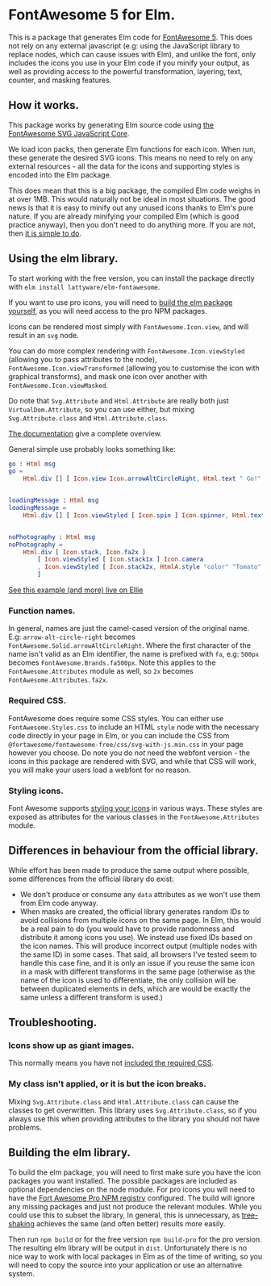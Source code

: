 # FontAwesome 5 for Elm.

This is a package that generates Elm code for [FontAwesome 5][fa]. This does not rely on any external 
javascript (e.g: using the JavaScript library to replace nodes, which can cause issues with Elm), and unlike the font, 
only includes the icons you use in your Elm code if you minify your output, as well as providing access to the powerful 
transformation, layering, text, counter, and masking features.

[fa]: https://fontawesome.com/

## How it works.

This package works by generating Elm source code using [the FontAwesome SVG JavaScript Core][fa-core].

We load icon packs, then generate Elm functions for each icon. When run, these generate the desired SVG icons. This 
means no need to rely on any external resources - all the data for the icons and supporting styles is encoded into 
the Elm package.

This does mean that this is a big package, the compiled Elm code weighs in at over 1MB. This would naturally not be 
ideal in most situations. The good news is that it is easy to minify out any unused icons thanks to Elm's pure nature.
If you are already minifying your compiled Elm (which is good practice anyway), then you don't need to do anything 
more. If you are not, then [it is simple to do][minification].

[fa-core]: https://fontawesome.com/how-to-use/on-the-web/advanced/svg-javascript-core
[minification]: https://guide.elm-lang.org/optimization/asset_size.html

## Using the elm library.

To start working with the free version, you can install the package directly with 
`elm install lattyware/elm-fontawesome`.

If you want to use pro icons, you will need to [build the elm package yourself](#building-the-elm-library), as you will 
need access to the pro NPM packages.

Icons can be rendered most simply with `FontAwesome.Icon.view`, and will result in an `svg` node. 

You can do more complex rendering with `FontAwesome.Icon.viewStyled` (allowing you to pass attributes to the node), 
`FontAwesome.Icon.viewTransformed` (allowing you to customise the icon with graphical transforms), and mask one icon 
over another with `FontAwesome.Icon.viewMasked`.

Do note that `Svg.Attribute` and `Html.Attribute` are really both just `VirtualDom.Attribute`, so you can use either, 
but mixing `Svg.Attribute.class` and `Html.Attribute.class`.

[The documentation][docs] give a complete overview.

General simple use probably looks something like:

```elm
go : Html msg
go =
    Html.div [] [ Icon.view Icon.arrowAltCircleRight, Html.text " Go!" ]


loadingMessage : Html msg
loadingMessage =
    Html.div [] [ Icon.viewStyled [ Icon.spin ] Icon.spinner, Html.text " Loading..." ]


noPhotography : Html msg
noPhotography =
    Html.div [ Icon.stack, Icon.fa2x ]
        [ Icon.viewStyled [ Icon.stack1x ] Icon.camera
        , Icon.viewStyled [ Icon.stack2x, HtmlA.style "color" "Tomato" ] Icon.ban
        ]
```

[See this example (and more) live on Ellie][ellie]

[ellie]: https://ellie-app.com/3Z79cFKHpgCa1
[docs]: https://package.elm-lang.org/packages/lattyware/elm-fontawesome/latest/

### Function names.

In general, names are just the camel-cased version of the original name. E.g: `arrow-alt-circle-right` becomes 
`FontAwesome.Solid.arrowAltCircleRight`. Where the first character of the name isn't valid as an Elm identifier, the 
name is prefixed with `fa`, e.g: `500px` becomes `FontAwesome.Brands.fa500px`. Note this applies to the 
`FontAwesome.Attributes` module as well, so `2x` becomes `FontAwesome.Attributes.fa2x`. 

### Required CSS.

FontAwesome does require some CSS styles. You can either use `FontAwesome.Styles.css` to include an HTML `style` node 
with the necessary code directly in your page in Elm, or you can include the CSS from 
`@fortawesome/fontawesome-free/css/svg-with-js.min.css` in your page however you choose. Do note you do *not* need the 
webfont version - the icons in this package are rendered with SVG, and while that CSS will work, you will make your 
users load a webfont for no reason.

### Styling icons.

Font Awesome supports [styling your icons][styling] in various ways. These styles are exposed as attributes for the 
various classes in the `FontAwesome.Attributes` module.

[styling]: https://fontawesome.com/how-to-use/on-the-web/styling

## Differences in behaviour from the official library.

While effort has been made to produce the same output where possible, some differences from the official library do 
exist:

  * We don't produce or consume any `data` attributes as we won't use them from Elm code anyway.
  * When masks are created, the official library generates random IDs to avoid collisions from multiple icons on the 
  same page. In Elm, this would be a real pain to do (you would have to provide randomness and distribute it among 
  icons you use). We instead use fixed IDs based on the icon names. This will produce incorrect output (multiple nodes 
  with the same ID) in some cases. That said, all browsers I've tested seem to handle this case fine, and it is only
  an issue if you reuse the same icon in a mask with different transforms in the same page (otherwise as the name of 
  the icon is used to differentiate, the only collision will be between duplicated elements in defs, which are 
  would be exactly the same unless a different transform is used.)

## Troubleshooting.

### Icons show up as giant images.

This normally means you have not [included the required CSS](#required-css).

### My class isn't applied, or it is but the icon breaks.

Mixing `Svg.Attribute.class` and `Html.Attribute.class` can cause the classes to get overwritten. This library uses 
`Svg.Attribute.class`, so if you always use this when providing attributes to the library you should not have problems. 

## Building the elm library.

To build the elm package, you will need to first make sure you have the icon packages you want installed.
The possible packages are included as optional dependencies on the node module. For pro icons you will need to have the 
[Fort Awesome Pro NPM registry][pro-npm] configured.
The build will ignore any missing packages and just not produce the relevant modules. While you could use this to 
subset the library, In general, this is unnecessary, as [tree-shaking][minification] achieves the same (and often 
better) results more easily.

Then run `npm build` or for the free version `npm build-pro` for the pro version. The resulting elm library will be 
output in `dist`. Unfortunately there is no nice way to work with local packages in Elm as of the time of writing, so
you will need to copy the source into your application or use an alternative system.

[pro-npm]: https://fontawesome.com/how-to-use/on-the-web/setup/using-package-managers#installing-pro
